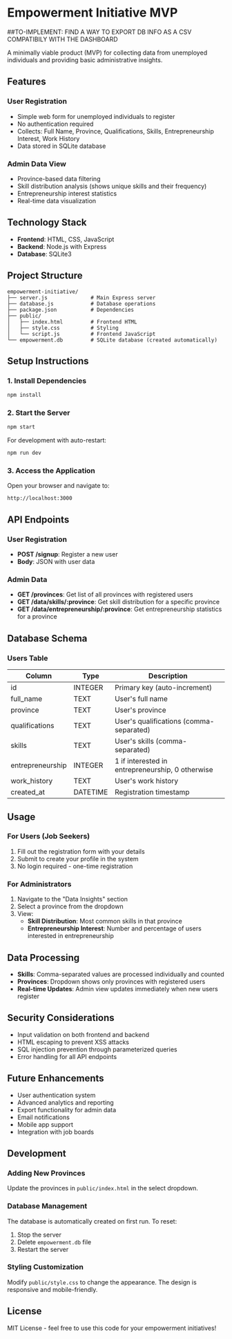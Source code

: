 # Empowerment Initiative MVP

##TO-IMPLEMENT: FIND A WAY TO EXPORT DB INFO AS A CSV COMPATIBILY WITH THE DASHBOARD

A minimally viable product (MVP) for collecting data from unemployed individuals and providing basic administrative insights.

## Features

### User Registration
- Simple web form for unemployed individuals to register
- No authentication required
- Collects: Full Name, Province, Qualifications, Skills, Entrepreneurship Interest, Work History
- Data stored in SQLite database

### Admin Data View
- Province-based data filtering
- Skill distribution analysis (shows unique skills and their frequency)
- Entrepreneurship interest statistics
- Real-time data visualization

## Technology Stack

- **Frontend**: HTML, CSS, JavaScript
- **Backend**: Node.js with Express
- **Database**: SQLite3

## Project Structure

```
empowerment-initiative/
├── server.js              # Main Express server
├── database.js            # Database operations
├── package.json           # Dependencies
├── public/
│   ├── index.html         # Frontend HTML
│   ├── style.css          # Styling
│   └── script.js          # Frontend JavaScript
└── empowerment.db         # SQLite database (created automatically)
```

## Setup Instructions

### 1. Install Dependencies
```bash
npm install
```

### 2. Start the Server
```bash
npm start
```

For development with auto-restart:
```bash
npm run dev
```

### 3. Access the Application
Open your browser and navigate to:
```
http://localhost:3000
```

## API Endpoints

### User Registration
- **POST /signup**: Register a new user
- **Body**: JSON with user data

### Admin Data
- **GET /provinces**: Get list of all provinces with registered users
- **GET /data/skills/:province**: Get skill distribution for a specific province
- **GET /data/entrepreneurship/:province**: Get entrepreneurship statistics for a province

## Database Schema

### Users Table
| Column | Type | Description |
|--------|------|-------------|
| id | INTEGER | Primary key (auto-increment) |
| full_name | TEXT | User's full name |
| province | TEXT | User's province |
| qualifications | TEXT | User's qualifications (comma-separated) |
| skills | TEXT | User's skills (comma-separated) |
| entrepreneurship | INTEGER | 1 if interested in entrepreneurship, 0 otherwise |
| work_history | TEXT | User's work history |
| created_at | DATETIME | Registration timestamp |

## Usage

### For Users (Job Seekers)
1. Fill out the registration form with your details
2. Submit to create your profile in the system
3. No login required - one-time registration

### For Administrators
1. Navigate to the "Data Insights" section
2. Select a province from the dropdown
3. View:
   - **Skill Distribution**: Most common skills in that province
   - **Entrepreneurship Interest**: Number and percentage of users interested in entrepreneurship

## Data Processing

- **Skills**: Comma-separated values are processed individually and counted
- **Provinces**: Dropdown shows only provinces with registered users
- **Real-time Updates**: Admin view updates immediately when new users register

## Security Considerations

- Input validation on both frontend and backend
- HTML escaping to prevent XSS attacks
- SQL injection prevention through parameterized queries
- Error handling for all API endpoints

## Future Enhancements

- User authentication system
- Advanced analytics and reporting
- Export functionality for admin data
- Email notifications
- Mobile app support
- Integration with job boards

## Development

### Adding New Provinces
Update the provinces in `public/index.html` in the select dropdown.

### Database Management
The database is automatically created on first run. To reset:
1. Stop the server
2. Delete `empowerment.db` file
3. Restart the server

### Styling Customization
Modify `public/style.css` to change the appearance. The design is responsive and mobile-friendly.

## License

MIT License - feel free to use this code for your empowerment initiatives!
